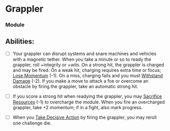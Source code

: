 # Grappler
### Module


## Abilities:
- [ ] Your grappler can disrupt systems and snare machines and vehicles with a magnetic tether. When you take a minute or so to ready the grappler, roll +integrity or +wits. On a strong hit, the grappler is charged and may be fired. On a weak hit, charging requires extra time or focus; [Lose Momentum](Lose_Momentum.md) (-1). On a miss, charging fails and you must [Withstand Damage](Withstand_Damage.md) (-2). If you make a move to attack a foe or overcome an obstacle by firing the grappler, take an automatic strong hit.

- [ ] If you score a strong hit when readying the grappler, you may [Sacrifice Resources](Sacrifice_Resources.md) (-1) to overcharge the module. When you fire an overcharged grappler, take +2 momentum; if in a fight, also mark progress.

- [ ] When you [Take Decisive Action](Take_Decisive_Action.md) by firing the grappler, you may reroll one challenge die.

